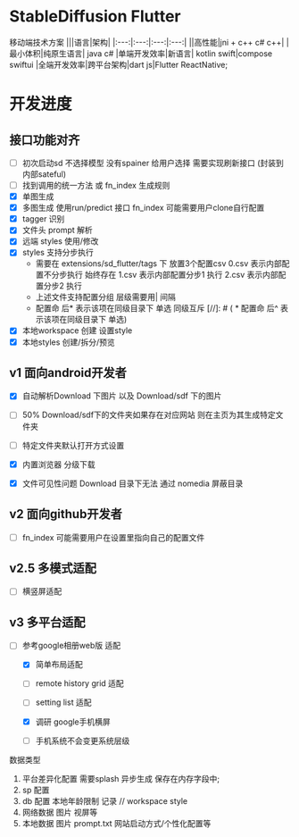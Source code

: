 # StableDiffusion Flutter 
移动端技术方案
|||语言|架构|
|:---:|:---:|:---:|:---:|
||高性能|jni + c++  c# c++|
|最小体积|纯原生语言|  java c#
|单端开发效率|新语言| kotlin swift|compose swiftui
|全端开发效率|跨平台架构|dart js|Flutter ReactNative;

# 开发进度

## 接口功能对齐
* [ ] 初次启动sd 不选择模型 没有spainer 给用户选择 需要实现刷新接口 (封装到内部sateful)
* [ ] 找到调用的统一方法 或 fn_index 生成规则
* [x] 单图生成
* [x] 多图生成 使用run/predict 接口 fn_index 可能需要用户clone自行配置
* [x] tagger 识别
* [x] 文件头 prompt 解析
* [x] 远端 styles 使用/修改
* [x] styles 支持分步执行
  * 需要在 extensions/sd_flutter/tags 下 放置3个配置csv
    0.csv 表示内部配置不分步执行 始终存在
    1.csv  表示内部配置分步1 执行
    2.csv  表示内部配置分步2 执行
  * 上述文件支持配置分组 层级需要用| 间隔
  * 配置命 后* 表示该项在同级目录下 单选 同级互斥
[//]: # (  * 配置命 后^ 表示该项在同级目录下 单选)
* [x] 本地workspace 创建 设置style
* [x] 本地styles 创建/拆分/预览

## v1 面向android开发者
* [x] 自动解析Download 下图片 以及 Download/sdf 下的图片
* [ ] 50% Download/sdf下的文件夹如果存在对应网站 则在主页为其生成特定文件夹
* [ ] 特定文件夹默认打开方式设置
* [x] 内置浏览器 分级下载
* [x] 文件可见性问题
        Download 目录下无法 通过 nomedia 屏蔽目录



## v2 面向github开发者
* [ ] fn_index 可能需要用户在设置里指向自己的配置文件

## v2.5 多模式适配
* [ ] 横竖屏适配

## v3 多平台适配
* [ ] 参考google相册web版 适配
    * [x] 简单布局适配
    * [ ] remote history grid 适配
    * [ ] setting list 适配
    * [x] 调研 google手机横屏
    * [ ] 手机系统不会变更系统层级


数据类型
1. 平台差异化配置 需要splash 异步生成 保存在内存字段中;
2. sp 配置
3. db 配置 本地年龄限制 记录  // workspace  style
4. 网络数据 图片 视屏等
5. 本地数据 图片 prompt.txt 网站启动方式/个性化配置等


